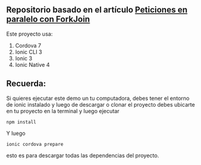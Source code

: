 ## Repositorio basado en el artículo [Peticiones en paralelo con ForkJoin](https://www.ion-book.com/blog/tips/fork-join/)

Este proyecto usa:

1. Cordova 7
1. Ionic CLI 3
1. Ionic 3
1. Ionic Native 4

## Recuerda:

Si quieres ejecutar este demo un tu computadora, debes tener el entorno de ionic instalado y luego de descargar o clonar el proyecto debes ubicarte en tu proyecto en la terminal y luego ejecutar

```
npm install
````

Y luego

```
ionic cordova prepare
```

esto es para descargar todas las dependencias del proyecto.
